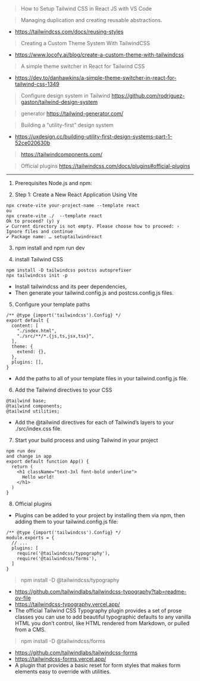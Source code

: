 > How to Setup Tailwind CSS in React JS with VS Code

> Managing duplication and creating reusable abstractions.
- https://tailwindcss.com/docs/reusing-styles

> Creating a Custom Theme System With TailwindCSS
- https://www.locofy.ai/blog/create-a-custom-theme-with-tailwindcss

> A simple theme switcher in React for Tailwind CSS
- https://dev.to/danhawkins/a-simple-theme-switcher-in-react-for-tailwind-css-1349

> Configure design system in Tailwind
https://github.com/rodriguez-gaston/tailwind-design-system

> generator https://tailwind-generator.com/

> Building a “utility-first” design system
- https://uxdesign.cc/building-utility-first-design-systems-part-1-52ce020630b

> https://tailwindcomponents.com/


> Official plugins
https://tailwindcss.com/docs/plugins#official-plugins

--------------------------------------------------------------
1) Prerequisites Node.js and npm:

2) Step 1: Create a New React Application Using Vite
```
npx create-vite your-project-name --template react
ou
npx create-vite ./  --template react
Ok to proceed? (y) y
✔ Current directory is not empty. Please choose how to proceed: › Ignore files and continue
✔ Package name: … setuptailwindreact
```
3) npm install and npm run dev

4) install Tailwind CSS 

```
npm install -D tailwindcss postcss autoprefixer
npx tailwindcss init -p
```

- Install tailwindcss and its peer dependencies, 
- Then generate your tailwind.config.js and postcss.config.js files.

5) Configure your template paths

```
/** @type {import('tailwindcss').Config} */
export default {
  content: [
    "./index.html",
    "./src/**/*.{js,ts,jsx,tsx}",
  ],
  theme: {
    extend: {},
  },
  plugins: [],
}
```
- Add the paths to all of your template files in your tailwind.config.js file.

6) Add the Tailwind directives to your CSS

```
@tailwind base;
@tailwind components;
@tailwind utilities;
```
- Add the @tailwind directives for each of Tailwind’s layers to your ./src/index.css file.

7) Start your build process and using Tailwind in your project


```
npm run dev
and change in app
export default function App() {
  return (
    <h1 className="text-3xl font-bold underline">
      Hello world!
    </h1>
  )
}
```

8) Official plugins
- Plugins can be added to your project by installing them via npm, then adding them to your tailwind.config.js file:


```
/** @type {import('tailwindcss').Config} */
module.exports = {
  // ...
  plugins: [
    require('@tailwindcss/typography'),
    require('@tailwindcss/forms'),
  ]
}
```


> npm install -D @tailwindcss/typography
- https://github.com/tailwindlabs/tailwindcss-typography?tab=readme-ov-file
- https://tailwindcss-typography.vercel.app/
- The official Tailwind CSS Typography plugin provides a set of prose classes you can use to add beautiful typographic defaults to any vanilla HTML you don’t control, like HTML rendered from Markdown, or pulled from a CMS.

> npm install -D @tailwindcss/forms
- https://github.com/tailwindlabs/tailwindcss-forms
- https://tailwindcss-forms.vercel.app/
- A plugin that provides a basic reset for form styles that makes form elements easy to override with utilities.

